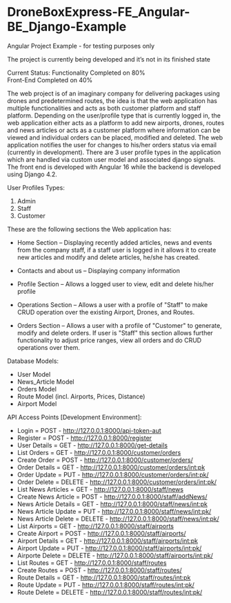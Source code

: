 # DroneBoxExpress-FE_Angular-BE_Django-Example

Angular Project Example - for testing purposes only

The project is currently being developed and it’s not in its finished state

Current Status: Functionality Completed on 80%\
Front-End Completed on 40%

The web project is of an imaginary company for delivering packages using drones and predetermined routes, the idea is that the web application has multiple functionalities and acts as both customer platform and staff platform. Depending on the user/profile type that is currently logged in, the web application either acts as a platform to add new airports, drones, routes and news articles or acts as a customer platform where information can be viewed and individual orders can be placed, modified and deleted. The web application notifies the user for changes to his/her orders status via email (currently in development). There are 3 user profile types in the application which are handled via custom user model and associated django signals. The front end is developed with Angular 16 while the backend is developed using Django 4.2.

User Profiles Types:
1. Admin
2. Staff
3. Customer

These are the following sections the Web application has:

* Home Section – Displaying recently added articles, news and events from the company staff, if a staff user is logged in it allows it to create new articles and modify and delete articles, he/she has created.

* Contacts and about us – Displaying company information

* Profile Section – Allows a logged user to view, edit and delete his/her profile

* Operations Section – Allows a user with a profile of "Staff" to make CRUD operation over the existing Airport, Drones, and Routes.

* Orders Section – Allows a user with a profile of "Customer" to generate, modify and delete orders. If user is "Staff" this section allows further functionality to adjust price ranges, view all orders and do CRUD operations over them.

Database Models:

* User Model
* News_Article Model
* Orders Model
* Route Model (incl. Airports, Prices, Distance)
* Airport Model

API Access Points [Development Environment]:

* Login = POST - http://127.0.0.1:8000/api-token-aut
* Register = POST - http://127.0.0.1:8000/register
* User Details = GET - http://127.0.0.1:8000/get-details
* List Orders = GET - http://127.0.0.1:8000/customer/orders
* Create Order = POST - http://127.0.0.1:8000/customer/orders/
* Order Details = GET - http://127.0.0.1:8000/customer/orders/int:pk
* Order Update = PUT - http://127.0.0.1:8000/customer/orders/int:pk/
* Order Delete = DELETE - http://127.0.0.1:8000/customer/orders/int:pk/
* List News Articles = GET - http://127.0.0.1:8000/staff/news
* Create News Article = POST - http://127.0.0.1:8000/staff/addNews/
* News Article Details = GET - http://127.0.0.1:8000/staff/news/int:pk
* News Article Update = PUT - http://127.0.0.1:8000/staff/news/int:pk/
* News Article Delete = DELETE - http://127.0.0.1:8000/staff/news/int:pk/
* List Airports = GET - http://127.0.0.1:8000/staff/airports
* Create Airport = POST - http://127.0.0.1:8000/staff/airports/
* Airport Details = GET - http://127.0.0.1:8000/staff/airports/int:pk
* Airport Update = PUT - http://127.0.0.1:8000/staff/airports/int:pk/
* Airporte Delete = DELETE - http://127.0.0.1:8000/staff/airports/int:pk/
* List Routes = GET - http://127.0.0.1:8000/staff/routes
* Create Routes = POST - http://127.0.0.1:8000/staff/routes/
* Route Details = GET - http://127.0.0.1:8000/staff/routes/int:pk
* Route Update = PUT - http://127.0.0.1:8000/staff/routes/int:pk/
* Route Delete = DELETE - http://127.0.0.1:8000/staff/routes/int:pk/
